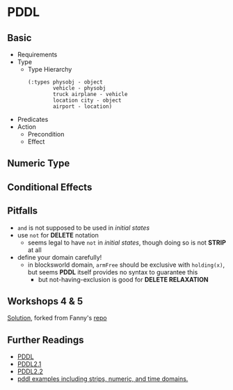 # PDDL

## Basic
+ Requirements
+ Type
    * Type Hierarchy
        ```
        (:types physobj - object
                vehicle - physobj
                truck airplane - vehicle
                location city - object
                airport - location)
        ```
+ Predicates
+ Action
    * Precondition
    * Effect

## Numeric Type

## Conditional Effects

## Pitfalls
+ `and` is not supposed to be used in _initial states_ 
+ use `not` for __DELETE__ notation
    * seems legal to have `not` in _initial states_, though doing so is not __STRIP__ at all
+ define your domain carefully!
    * in blocksworld domain, `armFree` should be exclusive with `holding(x)`, but seems __PDDL__ itself provides no syntax to guarantee this
        - but not-having-exclusion is good for __DELETE RELAXATION__

## Workshops 4 & 5
[Solution](https://github.com/ChrisLinn/comp90054-cheat/tree/master/PDDL/workshops), forked from Fanny's [repo](https://github.com/FannieHF/AI_S2_2017)

## Further Readings
+ [PDDL](http://idm-lab.org/wiki/icaps/ipc2004/deterministic/DOCS/pddl.ps.gz)
+ [PDDL2.1](http://idm-lab.org/wiki/icaps/ipc2004/deterministic/DOCS/pddl2.1.ps.gz)
+ [PDDL2.2](http://idm-lab.org/wiki/icaps/ipc2004/deterministic/DOCS/pddl2.2.ps.gz)
+ [pddl examples including strips, numeric, and time domains.](https://github.com/yarox/pddl-examples)
